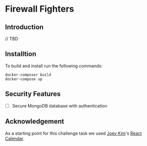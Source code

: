 # Firewall Fighters

## Introduction

// TBD

## Installtion

To build and install run the following commands:

```
docker-composer build
docker-compose up
```

## Security Features

- [ ] Secure MongoDB database with authentication

## Acknowledgement

As a starting point for this challenge task we used [Joey Kim](http://www.josephikim.com)'s [React Calendar](https://github.com/josephikim/react-calendar).

